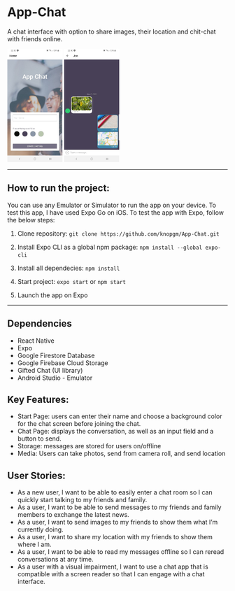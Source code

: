 # App-Chat

A chat interface with option to share images, their location and chit-chat with friends online.

<img src="assets/app-screenshot-2.jpeg" width="25%"/> <img src="assets/app-screenshot-1.jpeg" width="25%"/>

---

## How to run the project:

You can use any Emulator or Simulator to run the app on your device. To test this app, I have used Expo Go on iOS. To test the app with Expo, follow the below steps:

1. Clone repository: `git clone https://github.com/knopgm/App-Chat.git`

2. Install Expo CLI as a global npm package: `npm install --global expo-cli`

3. Install all dependecies: `npm install`

4. Start project: `expo start` or `npm start`

5. Launch the app on Expo

---

## Dependencies

- React Native
- Expo
- Google Firestore Database
- Google Firebase Cloud Storage
- Gifted Chat (UI library)
- Android Studio - Emulator

## Key Features:

- Start Page: users can enter their name and choose a background color for the chat screen before joining the chat.
- Chat Page: displays the conversation, as well as an input field and a button to send.
- Storage: messages are stored for users on/offline
- Media: Users can take photos, send from camera roll, and send location

## User Stories:

- As a new user, I want to be able to easily enter a chat room so I can quickly start talking to my friends and family.
- As a user, I want to be able to send messages to my friends and family members to exchange the latest news.
- As a user, I want to send images to my friends to show them what I’m currently doing.
- As a user, I want to share my location with my friends to show them where I am.
- As a user, I want to be able to read my messages offline so I can reread conversations at any time.
- As a user with a visual impairment, I want to use a chat app that is compatible with a screen reader so that I can engage with a chat interface.
